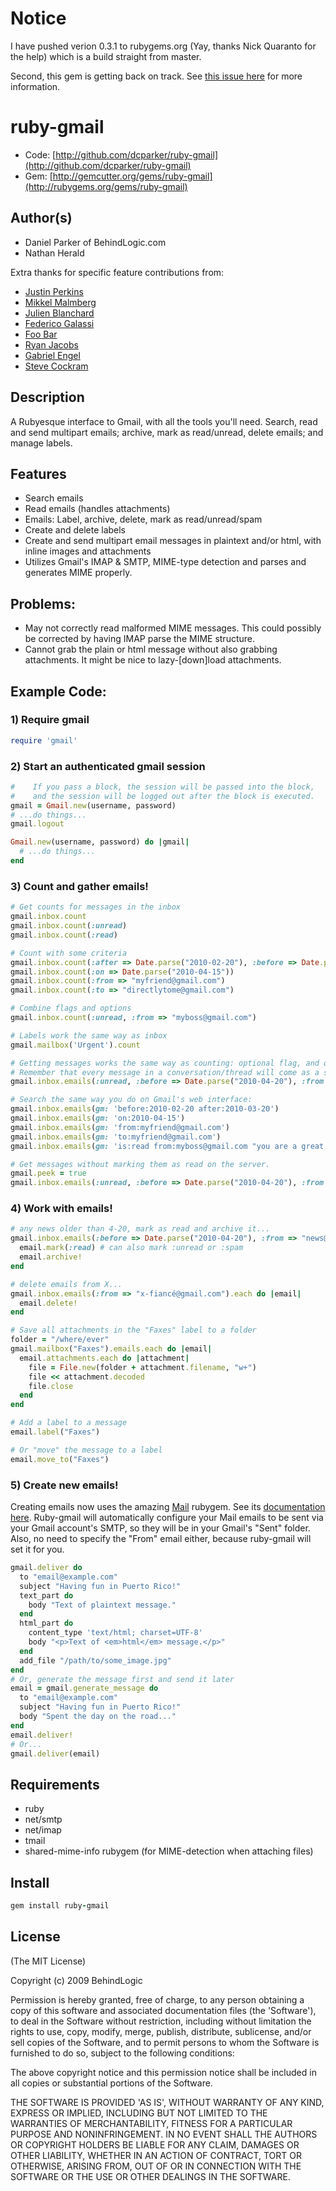# Notice

I have pushed verion 0.3.1 to rubygems.org (Yay, thanks Nick Quaranto for the help) which is a build straight from master.

Second, this gem is getting back on track. See [this issue here](https://github.com/dcparker/ruby-gmail/issues/58) for more information.

# ruby-gmail

* Code: [http://github.com/dcparker/ruby-gmail](http://github.com/dcparker/ruby-gmail)
* Gem: [http://gemcutter.org/gems/ruby-gmail](http://rubygems.org/gems/ruby-gmail)

## Author(s)

* Daniel Parker of BehindLogic.com
* Nathan Herald

Extra thanks for specific feature contributions from:

  * [Justin Perkins](https://github.com/justinperkins)
  * [Mikkel Malmberg](https://github.com/mikker)
  * [Julien Blanchard](https://github.com/julienXX)
  * [Federico Galassi](https://github.com/fgalassi)
  * [Foo Bar](https://github.com/strcmp)
  * [Ryan Jacobs](https://github.com/ryanmjacobs)
  * [Gabriel Engel](https://github.com/gabrielengel)
  * [Steve Cockram](https://github.com/scockram)

## Description

A Rubyesque interface to Gmail, with all the tools you'll need. Search, read and send multipart emails; archive, mark as read/unread, delete emails; and manage labels.

## Features

* Search emails
* Read emails (handles attachments)
* Emails: Label, archive, delete, mark as read/unread/spam
* Create and delete labels
* Create and send multipart email messages in plaintext and/or html, with inline images and attachments
* Utilizes Gmail's IMAP & SMTP, MIME-type detection and parses and generates MIME properly.

## Problems:

* May not correctly read malformed MIME messages. This could possibly be corrected by having IMAP parse the MIME structure.
* Cannot grab the plain or html message without also grabbing attachments. It might be nice to lazy-[down]load attachments.

## Example Code:

### 1) Require gmail

```ruby
require 'gmail'
```

### 2) Start an authenticated gmail session

```ruby
#    If you pass a block, the session will be passed into the block,
#    and the session will be logged out after the block is executed.
gmail = Gmail.new(username, password)
# ...do things...
gmail.logout

Gmail.new(username, password) do |gmail|
  # ...do things...
end
```

### 3) Count and gather emails!

```ruby
# Get counts for messages in the inbox
gmail.inbox.count
gmail.inbox.count(:unread)
gmail.inbox.count(:read)

# Count with some criteria
gmail.inbox.count(:after => Date.parse("2010-02-20"), :before => Date.parse("2010-03-20"))
gmail.inbox.count(:on => Date.parse("2010-04-15"))
gmail.inbox.count(:from => "myfriend@gmail.com")
gmail.inbox.count(:to => "directlytome@gmail.com")

# Combine flags and options
gmail.inbox.count(:unread, :from => "myboss@gmail.com")

# Labels work the same way as inbox
gmail.mailbox('Urgent').count

# Getting messages works the same way as counting: optional flag, and optional arguments
# Remember that every message in a conversation/thread will come as a separate message.
gmail.inbox.emails(:unread, :before => Date.parse("2010-04-20"), :from => "myboss@gmail.com")

# Search the same way you do on Gmail's web interface:
gmail.inbox.emails(gm: 'before:2010-02-20 after:2010-03-20')
gmail.inbox.emails(gm: 'on:2010-04-15')
gmail.inbox.emails(gm: 'from:myfriend@gmail.com')
gmail.inbox.emails(gm: 'to:myfriend@gmail.com')
gmail.inbox.emails(gm: 'is:read from:myboss@gmail.com "you are a great employee"')

# Get messages without marking them as read on the server.
gmail.peek = true
gmail.inbox.emails(:unread, :before => Date.parse("2010-04-20"), :from => "myboss@gmail.com")
```

### 4) Work with emails!

```ruby
# any news older than 4-20, mark as read and archive it...
gmail.inbox.emails(:before => Date.parse("2010-04-20"), :from => "news@nbcnews.com").each do |email|
  email.mark(:read) # can also mark :unread or :spam
  email.archive!
end

# delete emails from X...
gmail.inbox.emails(:from => "x-fiancé@gmail.com").each do |email|
  email.delete!
end

# Save all attachments in the "Faxes" label to a folder
folder = "/where/ever"
gmail.mailbox("Faxes").emails.each do |email|
  email.attachments.each do |attachment|
    file = File.new(folder + attachment.filename, "w+")
    file << attachment.decoded
    file.close
  end
end

# Add a label to a message
email.label("Faxes")

# Or "move" the message to a label
email.move_to("Faxes")
```

### 5) Create new emails!

Creating emails now uses the amazing [Mail](http://rubygems.org/gems/mail) rubygem. See its [documentation here](http://github.com/mikel/mail). Ruby-gmail will automatically configure your Mail emails to be sent via your Gmail account's SMTP, so they will be in your Gmail's "Sent" folder. Also, no need to specify the "From" email either, because ruby-gmail will set it for you.

```ruby
gmail.deliver do
  to "email@example.com"
  subject "Having fun in Puerto Rico!"
  text_part do
    body "Text of plaintext message."
  end
  html_part do
    content_type 'text/html; charset=UTF-8'
    body "<p>Text of <em>html</em> message.</p>"
  end
  add_file "/path/to/some_image.jpg"
end
# Or, generate the message first and send it later
email = gmail.generate_message do
  to "email@example.com"
  subject "Having fun in Puerto Rico!"
  body "Spent the day on the road..."
end
email.deliver!
# Or...
gmail.deliver(email)
```

## Requirements

* ruby
* net/smtp
* net/imap
* tmail
* shared-mime-info rubygem (for MIME-detection when attaching files)

## Install

```ruby
gem install ruby-gmail
```

## License

(The MIT License)

Copyright (c) 2009 BehindLogic

Permission is hereby granted, free of charge, to any person obtaining
a copy of this software and associated documentation files (the
'Software'), to deal in the Software without restriction, including
without limitation the rights to use, copy, modify, merge, publish,
distribute, sublicense, and/or sell copies of the Software, and to
permit persons to whom the Software is furnished to do so, subject to
the following conditions:

The above copyright notice and this permission notice shall be
included in all copies or substantial portions of the Software.

THE SOFTWARE IS PROVIDED 'AS IS', WITHOUT WARRANTY OF ANY KIND,
EXPRESS OR IMPLIED, INCLUDING BUT NOT LIMITED TO THE WARRANTIES OF
MERCHANTABILITY, FITNESS FOR A PARTICULAR PURPOSE AND NONINFRINGEMENT.
IN NO EVENT SHALL THE AUTHORS OR COPYRIGHT HOLDERS BE LIABLE FOR ANY
CLAIM, DAMAGES OR OTHER LIABILITY, WHETHER IN AN ACTION OF CONTRACT,
TORT OR OTHERWISE, ARISING FROM, OUT OF OR IN CONNECTION WITH THE
SOFTWARE OR THE USE OR OTHER DEALINGS IN THE SOFTWARE.
